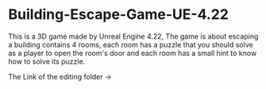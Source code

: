 # Building-Escape-Game-UE-4.22

This is a 3D game made by Unreal Engine 4.22, The game is about escaping a building contains 4 rooms, each room has a puzzle that you should solve as a player to open the room's door and each room has a small hint to know how to solve its puzzle.

The Link of the editing folder -> 
